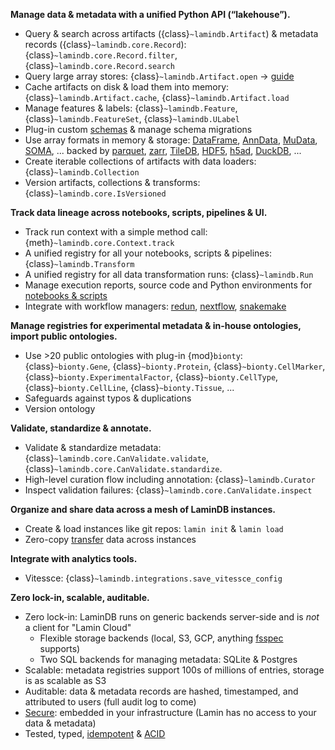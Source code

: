 **Manage data & metadata with a unified Python API (“lakehouse”).**

- Query & search across artifacts ({class}`~lamindb.Artifact`) & metadata records ({class}`~lamindb.core.Record`): {class}`~lamindb.core.Record.filter`, {class}`~lamindb.core.Record.search`
- Query large array stores: {class}`~lamindb.Artifact.open` → [guide](/query-census)
- Cache artifacts on disk & load them into memory: {class}`~lamindb.Artifact.cache`, {class}`~lamindb.Artifact.load`
- Manage features & labels: {class}`~lamindb.Feature`, {class}`~lamindb.FeatureSet`, {class}`~lamindb.ULabel`
- Plug-in custom [schemas](/schemas) & manage schema migrations
- Use array formats in memory & storage: [DataFrame](/tutorial), [AnnData](/arrays), [MuData](multimodal), [SOMA](cellxgene), ... backed by [parquet](/tutorial), [zarr](/arrays), [TileDB](cellxgene), [HDF5](/arrays), [h5ad](/arrays), [DuckDB](rxrx), ...
- Create iterable collections of artifacts with data loaders: {class}`~lamindb.Collection`
- Version artifacts, collections & transforms: {class}`~lamindb.core.IsVersioned`

**Track data lineage across notebooks, scripts, pipelines & UI.**

- Track run context with a simple method call: {meth}`~lamindb.core.Context.track`
- A unified registry for all your notebooks, scripts & pipelines: {class}`~lamindb.Transform`
- A unified registry for all data transformation runs: {class}`~lamindb.Run`
- Manage execution reports, source code and Python environments for [notebooks & scripts](/track)
- Integrate with workflow managers: [redun](redun), [nextflow](nextflow), [snakemake](snakemake)

**Manage registries for experimental metadata & in-house ontologies, import public ontologies.**

- Use >20 public ontologies with plug-in {mod}`bionty`: {class}`~bionty.Gene`, {class}`~bionty.Protein`, {class}`~bionty.CellMarker`, {class}`~bionty.ExperimentalFactor`, {class}`~bionty.CellType`, {class}`~bionty.CellLine`, {class}`~bionty.Tissue`, ...
- Safeguards against typos & duplications
- Version ontology

**Validate, standardize & annotate.**

- Validate & standardize metadata: {class}`~lamindb.core.CanValidate.validate`, {class}`~lamindb.core.CanValidate.standardize`.
- High-level curation flow including annotation: {class}`~lamindb.Curator`
- Inspect validation failures: {class}`~lamindb.core.CanValidate.inspect`

**Organize and share data across a mesh of LaminDB instances.**

- Create & load instances like git repos: `lamin init` & `lamin load`
- Zero-copy [transfer](/transfer) data across instances

**Integrate with analytics tools.**

- Vitessce: {class}`~lamindb.integrations.save_vitessce_config`

**Zero lock-in, scalable, auditable.**

- Zero lock-in: LaminDB runs on generic backends server-side and is _not_ a client for "Lamin Cloud"
  - Flexible storage backends (local, S3, GCP, anything [fsspec](https://github.com/fsspec) supports)
  - Two SQL backends for managing metadata: SQLite & Postgres
- Scalable: metadata registries support 100s of millions of entries, storage is as scalable as S3
- Auditable: data & metadata records are hashed, timestamped, and attributed to users (full audit log to come)
- [Secure](access): embedded in your infrastructure (Lamin has no access to your data & metadata)
- Tested, typed, [idempotent](faq/idempotency) & [ACID](faq/acid)
